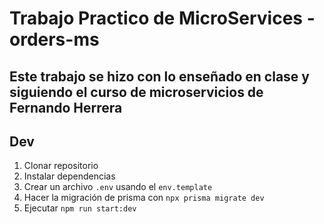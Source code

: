 # Trabajo Practico de MicroServices - orders-ms

## Este trabajo se hizo con lo enseñado en clase y siguiendo el curso de microservicios de Fernando Herrera




## Dev

1. Clonar repositorio
2. Instalar dependencias
3. Crear un archivo `.env` usando el `env.template`
4. Hacer la migración de prisma con `npx prisma migrate dev`
5. Ejecutar `npm run start:dev`
